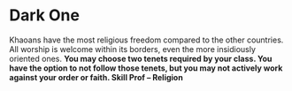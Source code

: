 Dark One
========

Khaoans have the most religious freedom compared to the other countries. All worship is welcome within its borders, even the more insidiously oriented ones.  **You may choose two tenets required by your class. You have the option to not follow those tenets, but you may not actively work against your order or faith.  Skill Prof – Religion**
